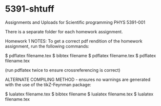 # 5391-shtuff
Assignments and Uploads for Scientific programming PHYS 5391-001

There is a separate folder for each homework assignment.

Homework 1 NOTES:
To get a correct pdf rendition of the homework assignment, run the following commands:

$ pdflatex filename.tex
$ bibtex filename
$ pdflatex filename.tex
$ pdflatex filename.tex

(run pdflatex twice to ensure crossreferencing is correct)

ALTERNATE COMPILING METHOD - ensures no warnings are generated with the use of the tikZ-Feynman package:

$ lualatex filename.tex
$ bibtex filename
$ lualatex filename.tex
$ lualatex filename.tex
